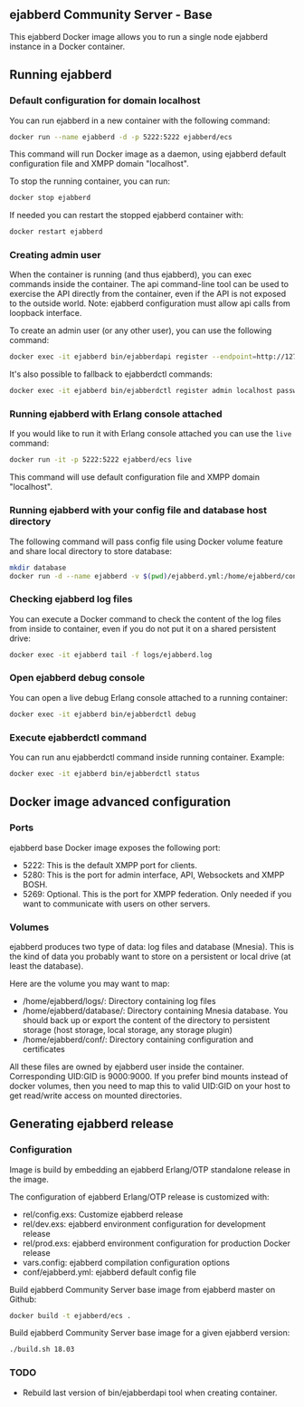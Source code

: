 ## ejabberd Community Server - Base

This ejabberd Docker image allows you to run a single node ejabberd instance in a Docker container.

## Running ejabberd

### Default configuration for domain localhost

You can run ejabberd in a new container with the following command:

```bash
docker run --name ejabberd -d -p 5222:5222 ejabberd/ecs
```

This command will run Docker image as a daemon, using ejabberd default configuration file and XMPP domain "localhost".

To stop the running container, you can run:

```bash
docker stop ejabberd
```

If needed you can restart the stopped ejabberd container with:

```bash
docker restart ejabberd
```

### Creating admin user

When the container is running (and thus ejabberd), you can exec commands inside the container. The api command-line tool can be used to exercise the API directly from the container, even if the API is not exposed to the outside world. Note: ejabberd configuration must allow api calls from loopback interface.

To create an admin user (or any other user), you can use the following command:

```bash
docker exec -it ejabberd bin/ejabberdapi register --endpoint=http://127.0.0.1:5280/ --jid=admin@localhost --password=passw0rd
```

It's also possible to fallback to ejabberdctl commands:

```bash
docker exec -it ejabberd bin/ejabberdctl register admin localhost passw0rd
```

### Running ejabberd with Erlang console attached

If you would like to run it with Erlang console attached you can use the `live` command:

```bash
docker run -it -p 5222:5222 ejabberd/ecs live
```

This command will use default configuration file and XMPP domain "localhost".

### Running ejabberd with your config file and database host directory

The following command will pass config file using Docker volume feature and share local directory to store database:

```bash
mkdir database
docker run -d --name ejabberd -v $(pwd)/ejabberd.yml:/home/ejabberd/conf/ejabberd.yml -v $(pwd)/database:/home/ejabberd/database -p 5222:5222 ejabberd/ecs
```

### Checking ejabberd log files

You can execute a Docker command to check the content of the log files from inside to container, even if you do not put it on a shared persistent drive:

```bash
docker exec -it ejabberd tail -f logs/ejabberd.log
```

### Open ejabberd debug console

You can open a live debug Erlang console attached to a running container:

```bash
docker exec -it ejabberd bin/ejabberdctl debug
```

### Execute ejabberdctl command

You can run anu ejabberdctl command inside running container. Example:

```bash
docker exec -it ejabberd bin/ejabberdctl status
```

## Docker image advanced configuration

### Ports

ejabberd base Docker image exposes the following port:

- 5222: This is the default XMPP port for clients.
- 5280: This is the port for admin interface, API, Websockets and XMPP BOSH.
- 5269: Optional. This is the port for XMPP federation. Only needed if you want to communicate with users on other servers.

### Volumes

ejabberd produces two type of data: log files and database (Mnesia).
This is the kind of data you probably want to store on a persistent or local drive (at least the database).

Here are the volume you may want to map:

- /home/ejabberd/logs/: Directory containing log files
- /home/ejabberd/database/: Directory containing Mnesia database. You should back up or export the content of the directory to persistent storage (host storage, local storage, any storage plugin)
- /home/ejabberd/conf/: Directory containing configuration and certificates

All these files are owned by ejabberd user inside the container. Corresponding
UID:GID is 9000:9000. If you prefer bind mounts instead of docker volumes, then
you need to map this to valid UID:GID on your host to get read/write access on
mounted directories.

## Generating ejabberd release

### Configuration

Image is build by embedding an ejabberd Erlang/OTP standalone release in the image.

The configuration of ejabberd Erlang/OTP release is customized with:

- rel/config.exs: Customize ejabberd release
- rel/dev.exs: ejabberd environment configuration for development release
- rel/prod.exs: ejabberd environment configuration for production Docker release
- vars.config: ejabberd compilation configuration options
- conf/ejabberd.yml: ejabberd default config file

Build ejabberd Community Server base image from ejabberd master on Github:

```bash
docker build -t ejabberd/ecs .
```

Build ejabberd Community Server base image for a given ejabberd version:

```bash
./build.sh 18.03
```

### TODO

- Rebuild last version of bin/ejabberdapi tool when creating container.
